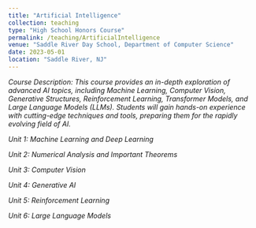 ```yaml
---
title: "Artificial Intelligence"
collection: teaching
type: "High School Honors Course"
permalink: /teaching/ArtificialIntelligence
venue: "Saddle River Day School, Department of Computer Science"
date: 2023-05-01
location: "Saddle River, NJ"
---
```


*Course Description:
This course provides an in-depth exploration of advanced AI topics, including Machine Learning, Computer Vision, Generative Structures, Reinforcement Learning, Transformer Models, and Large Language Models (LLMs). Students will gain hands-on experience with cutting-edge techniques and tools, preparing them for the rapidly evolving field of AI.*

*Unit 1: Machine Learning and Deep Learning*

*Unit 2: Numerical Analysis and Important Theorems*

*Unit 3: Computer Vision*

*Unit 4: Generative AI*

*Unit 5: Reinforcement Learning*

*Unit 6: Large Language Models*

